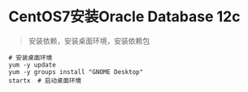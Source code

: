 # CentOS7安装Oracle Database 12c

> 安装依赖，安装桌面环境，安装依赖包

```
# 安装桌面环境
yum -y update
yum -y groups install "GNOME Desktop"
startx  # 启动桌面环境

```
